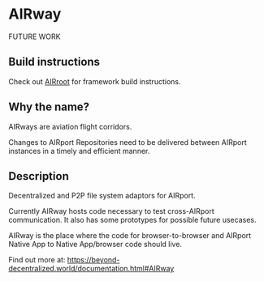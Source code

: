 # AIRway

FUTURE WORK

## Build instructions

Check out [AIRroot](https://github.com/beyond-decentralized/AIRroot) for framework build instructions.

## Why the name?

AIRways are aviation flight corridors.

Changes to AIRport Repositories need to be delivered between AIRport instances in a timely and efficient manner.

## Description

Decentralized and P2P file system adaptors for AIRport.

Currently AIRway hosts code necessary to test cross-AIRport communication.  It also has some prototypes for
possible future usecases.

AIRway is the place where the code for browser-to-browser and AIRport Native App to Native App/browser code
should live.

Find out more at: https://beyond-decentralized.world/documentation.html#AIRway